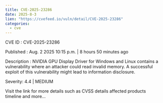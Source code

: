 ```yaml
--- 
title: CVE-2025-23286
date: 2025-8-3
lien: "https://cvefeed.io/vuln/detail/CVE-2025-23286"
categories:
  - cve
---
```


CVE ID : CVE-2025-23286

Published :  Aug. 2
2025
10:15 p.m. | 8 hours
50 minutes ago

Description : NVIDIA GPU Display Driver for Windows and Linux contains a vulnerability where an attacker could read invalid memory. A successful exploit of this vulnerability might lead to information disclosure.

Severity: 4.4 | MEDIUM

Visit the link for more details
such as CVSS details
affected products
timeline
and more...
